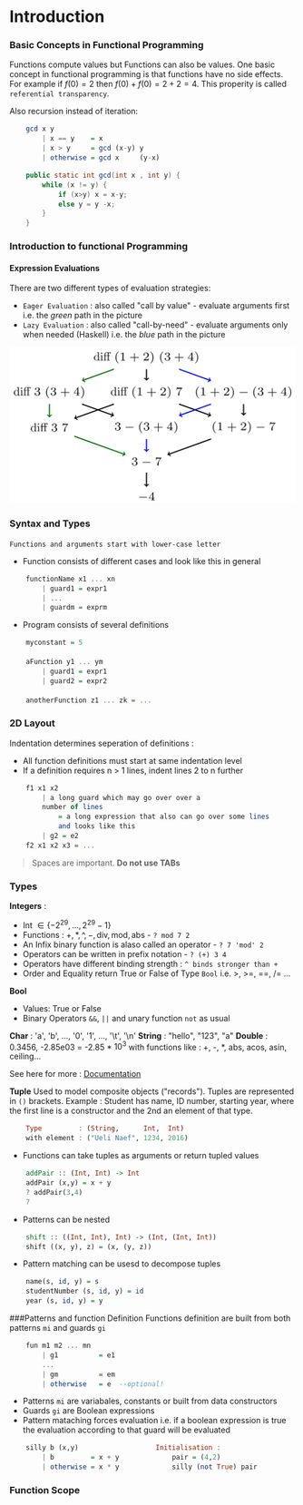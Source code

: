 # Introduction

### Basic Concepts in Functional Programming
Functions compute values but Functions can also be values. One basic concept in functional programming is that functions have no side effects. For example if $f(0) = 2$ then $f(0)+f(0) = 2+2 = 4$. This properity is called `referential transparency`.

Also recursion instead of iteration:
```haskell
    gcd x y
        | x == y    = x
        | x > y     = gcd (x-y) y
        | otherwise = gcd x     (y-x)
```
```java
    public static int gcd(int x , int y) {
        while (x != y) {
            if (x>y) x = x-y;
            else y = y -x;
        }
    }
```
### Introduction to functional Programming
#### Expression Evaluations
There are two different types of evaluation strategies:
- `Eager Evaluation` : also called "call by value" - evaluate arguments first i.e. the _green_ path in the picture
- `Lazy Evaluation` : also called "call-by-need" - evaluate arguments only when needed (Haskell) i.e. the _blue_ path in the picture

<img src = "./Images/Image_1.PNG" width="700px">

### Syntax and Types
`Functions and arguments start with lower-case letter`
- Function consists of different cases and look like this in general

```haskell
    functionName x1 ... xn
        | guard1 = expr1
        | ...
        | guardm = exprm
```
- Program consists of several definitions
```haskell
    myconstant = 5

    aFunction y1 ... ym
        | guard1 = expr1
        | guard2 = expr2

    anotherFunction z1 ... zk = ...
```
### 2D Layout
Indentation determines seperation of definitions :
- All function definitions must start at same indentation level
- If a definition requires n > 1 lines, indent lines 2 to n further
  
```haskell
    f1 x1 x2
        | a long guard which may go over over a 
        number of lines 
            = a long expression that also can go over some lines
            and looks like this
        | g2 = e2
    f2 x1 x2 x3 = ...
```
> Spaces are important. **Do not use TABs**

### Types
**Integers** :
- Int $\in \{-2^{29}, ..., 2^{29}-1\}$ 
- Functions : $+, *, \^, -, \text{div}, \text{mod}, \text{abs}$ - `? mod 7 2` 
- An Infix binary function is alaso called an operator - `? 7 'mod' 2`
- Operators can be written in prefix notation - `? (+) 3 4`
- Operators have different binding strength : `^ binds stronger than +`
- Order and Equality return True or False of Type `Bool` i.e. >, >=, ==, /= ...

**Bool**
- Values: True or False
- Binary Operators `&&`, `||` and unary function `not` as usual

**Char** : 'a', 'b', ..., '0', '1', ..., '\t', '\n'
**String** : "hello", "123", "a"
**Double** : 0.3456, -2.85e03 = -2.85 * $10^3$ with functions like : +, -, *, abs, acos, asin, ceiling...

See here for more : [Documentation](https://hackage.haskell.org/package/base/docs/Prelude.html)

**Tuple**
Used to model composite objects ("records"). Tuples are represented in `()` brackets. Example : Student has name, ID number, starting year, where the first line is a constructor and the 2nd an element of that type.
```haskell
    Type         : (String,      Int,  Int)
    with element : ("Ueli Naef", 1234, 2016)
```
- Functions can take tuples as arguments or return tupled values
```haskell
    addPair :: (Int, Int) -> Int
    addPair (x,y) = x + y
    ? addPair(3,4) 
    7
```
- Patterns can be nested
```haskell
    shift :: ((Int, Int), Int) -> (Int, (Int, Int))
    shift ((x, y), z) = (x, (y, z))
```
- Pattern matching can be usesd to decompose tuples
```haskell
    name(s, id, y) = s
    studentNumber (s, id, y) = id
    year (s, id, y) = y
``` 
###Patterns and function Definition
Functions definition are built from both patterns `mi` and guards `gi`
```haskell
    fun m1 m2 ... mn
        | g1          = e1
        ...
        | gm          = em
        | otherwise   = e  --optional!
```
- Patterns `mi` are variabales, constants or built from data constructors 
- Guards `gi` are Boolean expressions
- Pattern mataching forces evaluation i.e. if a boolean expression is true the evaluation according to that guard will be evaluated
```haskell
    silly b (x,y)                   Initialisation :
        | b         = x + y             pair = (4,2)
        | otherwise = x * y             silly (not True) pair
```

### Function Scope
